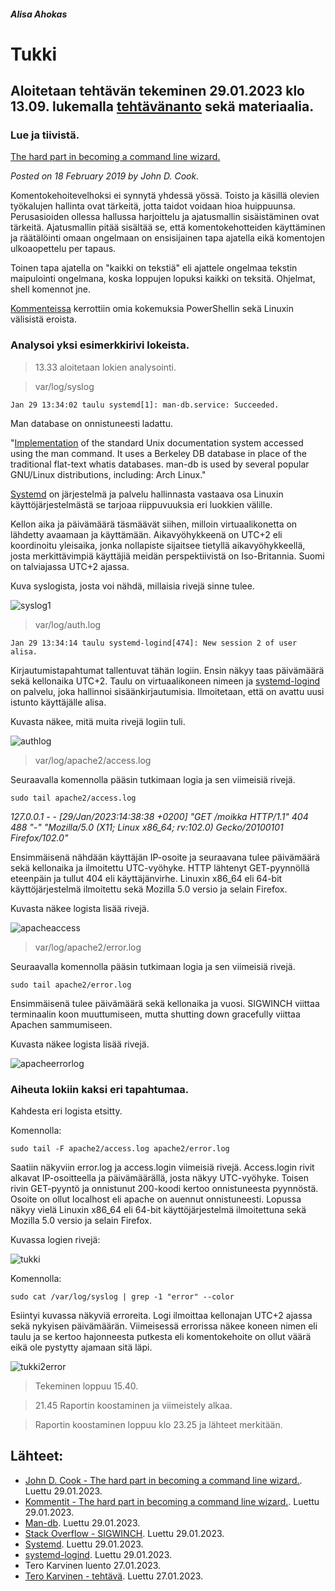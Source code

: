 ##### Alisa Ahokas

# Tukki													

## Aloitetaan tehtävän tekeminen 29.01.2023 klo 13.09. lukemalla [tehtävänanto](https://terokarvinen.com/2023/linux-palvelimet-2023-alkukevat/) sekä materiaalia.

### Lue ja tiivistä.

[The hard part in becoming a command line wizard.](https://www.johndcook.com/blog/2019/02/18/command-line-wizard/)

*Posted on 18 February 2019 by John D. Cook.*

Komentokehoitevelhoksi ei synnytä yhdessä yössä. Toisto ja käsillä olevien työkalujen hallinta ovat tärkeitä, jotta taidot voidaan hioa huippuunsa. Perusasioiden ollessa hallussa harjoittelu ja ajatusmallin sisäistäminen ovat tärkeitä. Ajatusmallin pitää sisältää se, että komentokehotteiden käyttäminen ja räätälöinti omaan ongelmaan on ensisijainen tapa ajatella eikä komentojen ulkoaopettelu per tapaus.

Toinen tapa ajatella on "kaikki on tekstiä" eli ajattele ongelmaa tekstin maipulointi ongelmana, koska loppujen lopuksi kaikki on teksitä. Ohjelmat, shell komennot jne.

[Kommenteissa](https://news.ycombinator.com/item?id=19271135) kerrottiin omia kokemuksia PowerShellin sekä Linuxin välisistä eroista.



### Analysoi yksi esimerkkirivi lokeista.

>13.33 aloitetaan lokien analysointi.

>var/log/syslog

    Jan 29 13:34:02 taulu systemd[1]: man-db.service: Succeeded.

Man database on onnistuneesti ladattu.

"[Implementation](https://man-db.nongnu.org/) of the standard Unix documentation system accessed using the man command. It uses a Berkeley DB database in place of the traditional flat-text whatis databases. man-db is used by several popular GNU/Linux distributions, including: Arch Linux."

[Systemd](https://man7.org/linux/man-pages/man1/init.1.html) on järjestelmä ja palvelu hallinnasta vastaava osa Linuxin käyttöjärjestelmästä se tarjoaa riippuvuuksia eri luokkien välille.

Kellon aika ja päivämäärä täsmäävät siihen, milloin virtuaalikonetta on lähdetty avaamaan ja käyttämään. Aikavyöhykkeenä on UTC+2 eli koordinoitu yleisaika, jonka nollapiste sijaitsee tietyllä aikavyöhykkeellä, josta merkittävimpiä käyttäjiä meidän perspektiivistä on Iso-Britannia. Suomi on talviajassa UTC+2 ajassa.

Kuva syslogista, josta voi nähdä, millaisia rivejä sinne tulee.

![syslog1](https://user-images.githubusercontent.com/112398757/215353522-47c1b550-aa50-4386-925c-2686a56144ba.JPG)


>var/log/auth.log

    Jan 29 13:34:14 taulu systemd-logind[474]: New session 2 of user alisa.

Kirjautumistapahtumat tallentuvat tähän logiin. Ensin näkyy taas päivämäärä sekä kellonaika UTC+2. Taulu on virtuaalikoneen nimeen ja [systemd-logind](https://www.commandlinux.com/man-page/man8/systemd-logind.service.8.html)
on palvelu, joka hallinnoi sisäänkirjautumisia. Ilmoitetaan, että on avattu uusi istunto käyttäjälle alisa.

Kuvasta näkee, mitä muita rivejä logiin tuli.

![authlog](https://user-images.githubusercontent.com/112398757/215354574-9b8e4609-2687-4bdc-b54a-b1f6e16b340e.JPG)


>var/log/apache2/access.log

Seuraavalla komennolla pääsin tutkimaan logia ja sen viimeisiä rivejä.

    sudo tail apache2/access.log

*127.0.0.1 - - [29/Jan/2023:14:38:38 +0200] "GET /moikka HTTP/1.1" 404 488 "-" "Mozilla/5.0 (X11; Linux x86_64; rv:102.0) Gecko/20100101 Firefox/102.0"*

Ensimmäisenä nähdään käyttäjän IP-osoite ja seuraavana tulee päivämäärä sekä kellonaika ja ilmoitettu UTC-vyöhyke. HTTP lähtenyt GET-pyynnöllä eteenpäin ja tullut 404 eli käyttäjänvirhe. Linuxin x86_64 eli 64-bit käyttöjärjestelmä ilmoitettu sekä Mozilla 5.0 versio ja selain Firefox.

Kuvasta näkee logista lisää rivejä.

![apacheaccess](https://user-images.githubusercontent.com/112398757/215354673-1db44671-c6e8-4a69-a4b8-ec05e83354aa.JPG)


>var/log/apache2/error.log

Seuraavalla komennolla pääsin tutkimaan logia ja sen viimeisiä rivejä.

    sudo tail apache2/error.log
    
Ensimmäisenä tulee päivämäärä sekä kellonaika ja vuosi. SIGWINCH viittaa terminaalin koon muuttumiseen, mutta shutting down gracefully viittaa Apachen sammumiseen.

Kuvasta näkee logista lisää rivejä.

![apacheerrorlog](https://user-images.githubusercontent.com/112398757/215354695-be32ad39-a35c-418c-9ad8-f45a1a448098.JPG)



### Aiheuta lokiin kaksi eri tapahtumaa.

Kahdesta eri logista etsitty.

Komennolla:

    sudo tail -F apache2/access.log apache2/error.log
    
 Saatiin näkyviin error.log ja access.login viimeisiä rivejä. Access.login rivit alkavat IP-osoitteella ja päivämäärällä, josta näkyy UTC-vyöhyke. Toisen rivin GET-pyyntö ja onnistunut 200-koodi kertoo onnistuneesta pyynnöstä. Osoite on ollut localhost eli apache on auennut onnistuneesti. Lopussa näkyy vielä Linuxin x86_64 eli 64-bit käyttöjärjestelmä ilmoitettuna sekä Mozilla 5.0 versio ja selain Firefox.
 
Kuvassa logien rivejä:

![tukki](https://user-images.githubusercontent.com/112398757/215355634-5b29c0ca-5389-4d56-bf1f-3a6af661c807.JPG)


Komennolla:
    
    sudo cat /var/log/syslog | grep -1 "error" --color
    
Esiintyi kuvassa näkyviä erroreita. Logi ilmoittaa kellonajan UTC+2 ajassa sekä nykyisen päivämäärän. Viimeisessä errorissa näkee koneen nimen eli taulu ja se kertoo hajonneesta putkesta eli komentokehoite on ollut väärä eikä ole pystytty ajamaan sitä läpi.

![tukki2error](https://user-images.githubusercontent.com/112398757/215353673-4c49c33d-13f3-4d49-8731-13cebd7812f2.JPG)


>Tekeminen loppuu 15.40.

>21.45 Raportin koostaminen ja viimeistely alkaa.

>Raportin koostaminen loppuu klo 23.25 ja lähteet merkitään.


## Lähteet:

- [John D. Cook - The hard part in becoming a command line wizard.](https://www.johndcook.com/blog/2019/02/18/command-line-wizard/). Luettu 29.01.2023.
- [Kommentit - The hard part in becoming a command line wizard.](https://news.ycombinator.com/item?id=19271135). Luettu 29.01.2023.
- [Man-db](https://man-db.nongnu.org/). Luettu 29.01.2023.
- [Stack Overflow - SIGWINCH](https://stackoverflow.com/questions/780853/what-is-in-apache-2-a-caught-sigwinch-error). Luettu 29.01.2023.
- [Systemd](https://man7.org/linux/man-pages/man1/init.1.html). Luettu 29.01.2023.
- [systemd-logind](https://www.commandlinux.com/man-page/man8/systemd-logind.service.8.html). Luettu 29.01.2023.
- Tero Karvinen luento 27.01.2023.
- [Tero Karvinen - tehtävä](https://terokarvinen.com/2023/linux-palvelimet-2023-alkukevat/). Luettu 27.01.2023.
